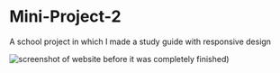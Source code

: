 # Mini-Project-2

A school project in which I made a study guide with responsive design

![screenshot of website before it was completely finished](./Images/Mini-Project-2-screenshot.png))
